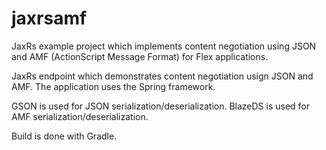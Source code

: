 jaxrsamf
========

JaxRs example project which implements content negotiation using JSON and AMF (ActionScript Message Format) for Flex applications.

JaxRs endpoint which demonstrates content negotiation usign JSON and AMF. The application uses the Spring framework.

GSON is used for JSON serialization/deserialization. BlazeDS is used for AMF serialization/deserialization.

Build is done with Gradle.
